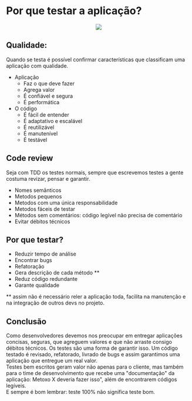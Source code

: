 # Por que testar a aplicação?

<p align="center">
  <img src="https://github.com/coderanac/waffle-betizado/blob/master/assets-waffles/pq-testar.gif" />
</p>

## Qualidade:

Quando se testa é possível confirmar características que classificam uma aplicação com qualidade.  

- Aplicação
  - Faz o que deve fazer
  - Agrega valor
  - É confiável e segura
  - É performática
- O código
  - É fácil de entender
  - É adaptativo e escalável 
  - É reutilizável
  - É manutenível 
  - É testável
  
## Code review 

Seja com TDD os testes normais, sempre que escrevemos testes a gente costuma revizar, pensar e garantir.

- Nomes semânticos
- Metodos pequenos
- Metodos com uma única responsabilidade
- Metodos fáceis de testar
- Métodos sem comentários: código legível não precisa de comentário
- Evitar débitos técnicos

## Por que testar?

- Reduzir tempo de análise
- Encontrar bugs
- Refatoração
- Gera descrição de cada método **
- Reduz código redundante
- Garante qualidade

** assim não é necessário reler a aplicação toda, facilita na manutenção e na integração de outros devs no projeto.

## Conclusão

Como desenvolvedores devemos nos preocupar em entregar aplicações concisas, seguras, que agreguem valores e que não arraste consigo débitos técnicos.
Os testes são uma forma de garantir isso. Um código testado é revisado, refatorado, livrado de bugs e assim garantimos uma aplicação que entregue um real valor.  
Testes bem escritos geram valor não apenas para o cliente, mas também para o time de desenvolvimento que recebe uma "documentação" da aplicação: Metoxo X deveria
fazer isso", além de encontrarem códigos legíveis.  
E sempre é bom lembrar: teste 100% não significa teste bom. 

